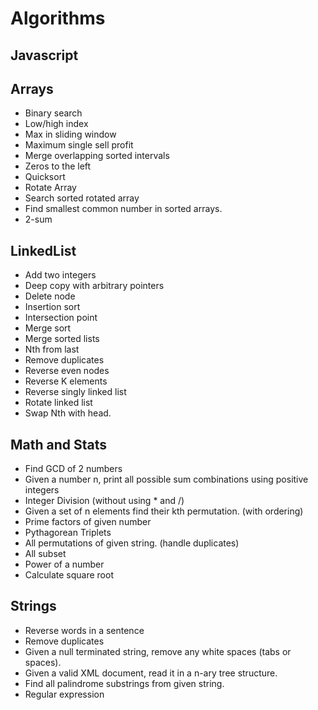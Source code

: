 # Algorithms

## Javascript
## Arrays

* Binary search
* Low/high index
* Max in sliding window
* Maximum single sell profit
* Merge overlapping sorted intervals
* Zeros to the left
* Quicksort
* Rotate Array
* Search sorted rotated array
* Find smallest common number in sorted arrays.
* 2-sum

## LinkedList

* Add two integers
* Deep copy with arbitrary pointers
* Delete node
* Insertion sort
* Intersection point
* Merge sort
* Merge sorted lists
* Nth from last
* Remove duplicates
* Reverse even nodes
* Reverse K elements
* Reverse singly linked list
* Rotate linked list
* Swap Nth with head.

## Math and Stats
* Find GCD of 2 numbers
* Given a number n, print all possible sum combinations using positive integers
* Integer Division (without using * and /)
* Given a set of n elements find their kth permutation. (with ordering)
* Prime factors of given number
* Pythagorean Triplets
* All permutations of given string. (handle duplicates)
* All subset
* Power of a number
* Calculate square root

## Strings
* Reverse words in a sentence
* Remove duplicates
* Given a null terminated string, remove any white spaces (tabs or spaces).
* Given a valid XML document, read it in a n-ary tree structure.
* Find all palindrome substrings from given string.
* Regular expression

